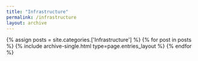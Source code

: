```yaml
---
title: "Infrastructure"
permalink: /infrastructure
layout: archive
---
```


{% assign posts = site.categories.['Infrastructure'] %}
{% for post in posts %} {% include archive-single.html type=page.entries_layout %} {% endfor %}